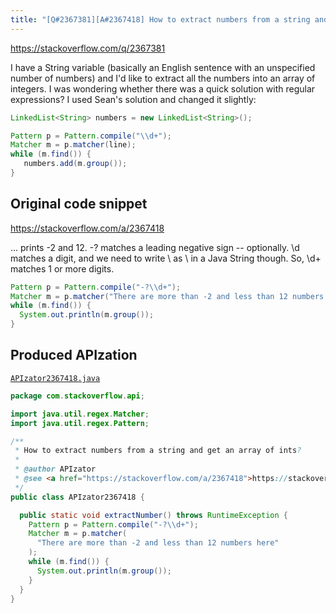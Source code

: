 ```yaml
---
title: "[Q#2367381][A#2367418] How to extract numbers from a string and get an array of ints?"
---
```


https://stackoverflow.com/q/2367381

I have a String variable (basically an English sentence with an unspecified number of numbers) and I'd like to extract all the numbers into an array of integers. I was wondering whether there was a quick solution with regular expressions?
I used Sean's solution and changed it slightly:


```java
LinkedList<String> numbers = new LinkedList<String>();

Pattern p = Pattern.compile("\\d+");
Matcher m = p.matcher(line); 
while (m.find()) {
   numbers.add(m.group());
}
```


## Original code snippet

https://stackoverflow.com/a/2367418

... prints -2 and 12.
-? matches a leading negative sign -- optionally. \d matches a digit, and we need to write \ as \\ in a Java String though. So, \d+ matches 1 or more digits.

```java
Pattern p = Pattern.compile("-?\\d+");
Matcher m = p.matcher("There are more than -2 and less than 12 numbers here");
while (m.find()) {
  System.out.println(m.group());
}
```

## Produced APIzation

[`APIzator2367418.java`](/data/search/java/APIzator2367418.java)

```java
package com.stackoverflow.api;

import java.util.regex.Matcher;
import java.util.regex.Pattern;

/**
 * How to extract numbers from a string and get an array of ints?
 *
 * @author APIzator
 * @see <a href="https://stackoverflow.com/a/2367418">https://stackoverflow.com/a/2367418</a>
 */
public class APIzator2367418 {

  public static void extractNumber() throws RuntimeException {
    Pattern p = Pattern.compile("-?\\d+");
    Matcher m = p.matcher(
      "There are more than -2 and less than 12 numbers here"
    );
    while (m.find()) {
      System.out.println(m.group());
    }
  }
}
```